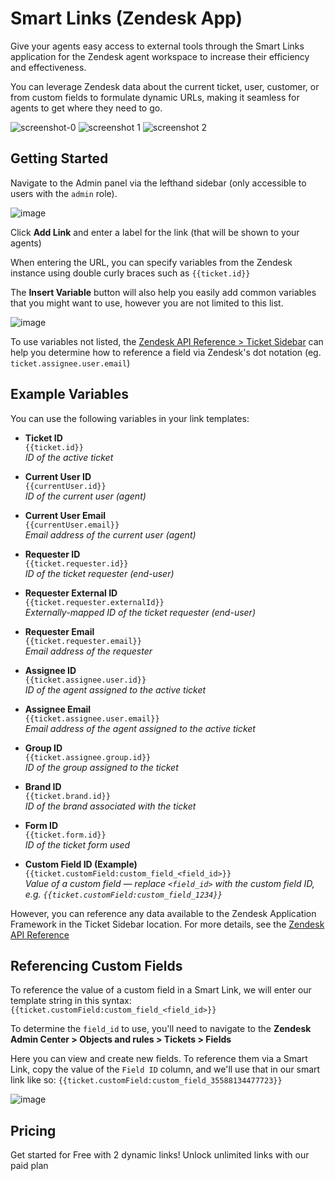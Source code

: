# Smart Links (Zendesk App)

Give your agents easy access to external tools through the Smart Links application for the Zendesk agent workspace to increase their efficiency and effectiveness.

You can leverage Zendesk data about the current ticket, user, customer, or from custom fields to formulate dynamic URLs, making it seamless for agents to get where they need to go.

![screenshot-0](https://github.com/user-attachments/assets/3ad685af-dbec-43d8-b950-b6b96b0375f2)
![screenshot 1](https://github.com/user-attachments/assets/7514e320-eb67-48ee-9690-97bbdb2be13e)
![screenshot 2](https://github.com/user-attachments/assets/e4ec80ec-0b77-4edd-ae35-bb1df03f6118)

## Getting Started

Navigate to the Admin panel via the lefthand sidebar (only accessible to users with the `admin` role).

![image](https://github.com/user-attachments/assets/df1a9ba4-8294-4841-82f8-fc60a429b0fe)

Click **Add Link** and enter a label for the link (that will be shown to your agents)

When entering the URL, you can specify variables from the Zendesk instance using double curly braces such as `{{ticket.id}}` 

The **Insert Variable** button will also help you easily add common variables that you might want to use, however you are not limited to this list.

![image](https://github.com/user-attachments/assets/180e7fa9-c6f8-420c-9714-784b71badd63)

To use variables not listed, the [Zendesk API Reference > Ticket Sidebar](https://developer.zendesk.com/api-reference/apps/apps-support-api/ticket_sidebar/#ticket-object) can help you determine how to reference a field via Zendesk's dot notation (eg. `ticket.assignee.user.email`)

## Example Variables

You can use the following variables in your link templates:

- **Ticket ID**  
  `{{ticket.id}}`  
  _ID of the active ticket_

- **Current User ID**  
  `{{currentUser.id}}`  
  _ID of the current user (agent)_

- **Current User Email**  
  `{{currentUser.email}}`  
  _Email address of the current user (agent)_

- **Requester ID**  
  `{{ticket.requester.id}}`  
  _ID of the ticket requester (end-user)_

- **Requester External ID**  
  `{{ticket.requester.externalId}}`  
  _Externally-mapped ID of the ticket requester (end-user)_

- **Requester Email**  
  `{{ticket.requester.email}}`  
  _Email address of the requester_

- **Assignee ID**  
  `{{ticket.assignee.user.id}}`  
  _ID of the agent assigned to the active ticket_

- **Assignee Email**  
  `{{ticket.assignee.user.email}}`  
  _Email address of the agent assigned to the active ticket_

- **Group ID**  
  `{{ticket.assignee.group.id}}`  
  _ID of the group assigned to the ticket_

- **Brand ID**  
  `{{ticket.brand.id}}`  
  _ID of the brand associated with the ticket_

- **Form ID**  
  `{{ticket.form.id}}`  
  _ID of the ticket form used_

- **Custom Field ID (Example)**  
  `{{ticket.customField:custom_field_<field_id>}}`  
  _Value of a custom field — replace `<field_id>` with the custom field ID, e.g. `{{ticket.customField:custom_field_1234}}`_

However, you can reference any data available to the Zendesk Application Framework in the Ticket Sidebar location. For more details, see the [Zendesk API Reference](https://developer.zendesk.com/api-reference/apps/apps-support-api/ticket_sidebar/)

## Referencing Custom Fields

To reference the value of a custom field in a Smart Link, we will enter our template string in this syntax:
`{{ticket.customField:custom_field_<field_id>}}`

To determine the `field_id` to use, you'll need to navigate to the **Zendesk Admin Center > Objects and rules > Tickets > Fields**

Here you can view and create new fields. To reference them via a Smart Link, copy the value of the `Field ID` column, and we'll use that in our smart link like so: `{{ticket.customField:custom_field_35588134477723}}`

![image](https://github.com/user-attachments/assets/1ff26ecc-eee3-4160-bc1f-97986929ac03)

## Pricing

Get started for Free with 2 dynamic links! Unlock unlimited links with our paid plan





